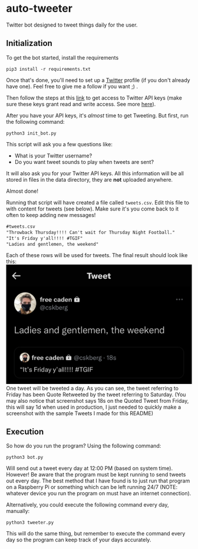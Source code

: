 # auto-tweeter

Twitter bot designed to tweet things daily for the user.

## Initialization ##

To get the bot started, install the requirements
```
pip3 install -r requirements.txt
```
Once that's done, you'll need to set up a [Twitter](https://twitter.com/cskberg) profile (if you don't already have one). Feel free to give me a follow if you want ;) .

Then follow the steps at this [link](https://developer.twitter.com/en/docs/twitter-api/getting-started/getting-access-to-the-twitter-api) to get access to Twitter API keys (make sure these keys grant read and write access. See more [here](https://developer.twitter.com/en/docs/apps/app-permissions)).

After you have your API keys, it's <i>almost</i> time to get Tweeting. But first, run the following command:
```
python3 init_bot.py
```
This script will ask you a few questions like:
* What is your Twitter username?
* Do you want tweet sounds to play when tweets are sent?

It will also ask you for your Twitter API keys. All this information will be all stored in files in the data directory, they are <b>not</b> uploaded anywhere.

Almost done!

Running that script will have created a file called ``tweets.csv``. Edit this file to with content for tweets (see below). Make sure it's you come back to it often to keep adding new messages!
```
#tweets.csv
"Throwback Thursday!!!! Can't wait for Thursday Night Football."
"It's Friday y'all!!!! #TGIF"
"Ladies and gentlemen, the weekend"
```
Each of these rows will be used for tweets.
The final result should look like this:
<img src="assets/example.jpg">
One tweet will be tweeted a day. As you can see, the tweet referring to Friday has been Quote Retweeted by the tweet referring to Saturday. (You may also notice that screenshot says 18s on the Quoted Tweet from Friday, this will say 1d when used in production, I just needed to quickly make a screenshot with the sample Tweets I made for this README)

## Execution ##

So how do you run the program? Using the following command:
```
python3 bot.py
```
Will send out a tweet every day at 12:00 PM (based on system time). However! Be aware that the program must be kept running to send tweets out every day. The best method that I have found is to just run that program on a Raspberry Pi or something which can be left running 24/7 (NOTE: whatever device you run the program on must have an internet connection).

Alternatively, you could execute the following command every day, manually:
```
python3 tweeter.py
```
This will do the same thing, but remember to execute the command every day so the program can keep track of your days accurately.

